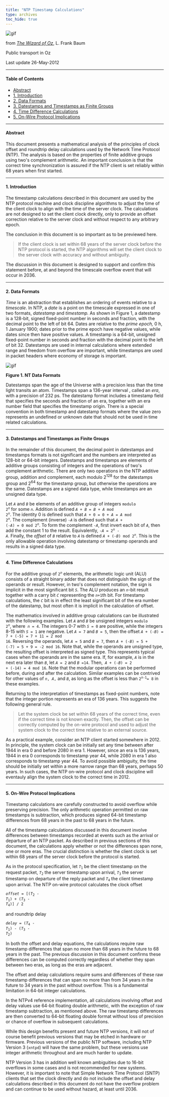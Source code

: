 ```yaml
---
title: "NTP Timestamp Calculations"
type: archives
toc_hide: true
---
```


![gif](/archives/pic/wingdorothy.gif)

from [_The Wizard of Oz_](/reflib/pictures/), L. Frank Baum

Public transport in Oz

Last update 26-May-2012

* * *

#### Table of Contents

*  [Abstract](/reflib/time/#abstract)
*  [1. Introduction](/reflib/time/#1-introduction)
*  [2. Data Formats](/reflib/time/#2-data-formats)
*  [3. Datestamps and Timestamps as Finite Groups](/reflib/time/#3-datestamps-and-timestamps-as-finite-groups)
*  [4. Time Difference Calculations](/reflib/time/#4-time-difference-calculations)
*  [5. On-Wire Protocol Implications](/reflib/time/#5-on-wire-protocol-implications)

* * *

#### Abstract

This document presents a mathematical analysis of the principles of clock offset and roundtrip delay calculations used by the Network Time Protocol (NTP). The analysis is based on the properties of finite additive groups using two's complement arithmetic. An important conclusion is that the correct time synchronization is assured if the NTP client is set reliably within 68 years when first started.

* * *

#### 1. Introduction

The timestamp calculations described in this document are used by the NTP protocol machine and clock discipline algorithms to adjust the time of the client clock to align with the time of the server clock. The calculations are not designed to set the client clock directly, only to provide an offset correction relative to the server clock and without respect to any arbitrary epoch.

The conclusion in this document is so important as to be previewed here.

> If the client clock is set within 68 years of the server clock before the NTP protocol is started, the NTP algorithms will set the client clock to the server clock with accuracy and without ambiguity.

The discussion in this document is designed to support and confirm this statement before, at and beyond the timescale overflow event that will occur in 2036.

* * *

#### 2. Data Formats

_Time_ is an abstraction that establishes an ordering of events relative to a _timescale_. In NTP, a _date_ is a point on the timescale expressed in one of two formats, _datestamp_ and _timestamp._ As shown in Figure 1, a datestamp is a 128-bit, signed fixed-point number in seconds and fraction, with the decimal point to the left of bit 64. Dates are relative to the _prime epoch,_ 0 h, 1 January 1900; dates prior to the prime epoch have negative values, while dates since then have positive values. A timestamp is a 64-bit, unsigned fixed-point number in seconds and fraction with the decimal point to the left of bit 32. Datestamps are used in internal calculations where extended range and freedom from overflow are important, while timestamps are used in packet headers where economy of storage is important.

![gif](/archives/pic/time1.gif)

**Figure 1. NT Data Formats**

Datestamps span the age of the Universe with a precision less than the time light transits an atom. Timestamps span a 136-year interval , called an _era_, with a precision of 232 ps. The datestamp format includes a timestamp field that specifies the seconds and fraction of an era, together with an era number field that specifies the timestamp origin. There is a special convention in both timestamp and datestamp formats where the value zero represents an undefined or unknown date that should not be used in time related calculations.

* * *

#### 3. Datestamps and Timestamps as Finite Groups

In the remainder of this document, the decimal point in datestamps and timestamps formats is not significant and the numbers are interpreted as 128-bit or 64-bit integers. Datestamps and timestamps are elements of additive groups consisting of integers and the operations of two's complement arithmetic. There are only two operations in the NTP additive group, addition and complement, each modulo 2<sup>128</sup> for the datestamps group and 2<sup>64</sup> for the timestamp group, but otherwise the operations are the same. Datestamps are a signed data type, while timestamps are an unsigned data type.

Let <code>_A_</code> and <code>_B_</code> be elements of an additive group of integers <code>modulo 2<sup>_n</sup>_</code> for some <code>_n_</code>. Addition is defined <code>_A_ + _B_ = _B_ + _A_ mod 2<sup>_n</sup>_</code>. The identity 0 is defined such that <code>_A_ + 0 = 0 + _A_ = _A_ mod 2<sup>_n</sup>_</code>. The complement (inverse) <code>-_A_</code> is defined such that <code>_A_ + (-_A_) = 0 mod 2<sup>_n</sup>_</code>. To form the complement <code>-_A_</code>, first invert each bit of <code>_A_</code>, then add the constant 1 to the result. Equivalently, <code>-_A_ = 2<sup>_n</sup>_ - _A_</code>. Finally, the _offset_ of <code>_B_</code> relative to <code>_A_</code> is defined <code>_A_ + (-_B_) mod 2<sup>_n</sup>_</code>. This is the only allowable operation involving datestamp or timestamp operands and results in a signed data type.

* * *

#### 4. Time Difference Calculations

For the additive group of <code>2<sup>_n</sup>_</code> elements, the arithmetic logic unit (ALU) consists of a straight binary adder that does not distinguish the sign of the operands or result. However, in two's complement notation, the sign is implicit in the most significant bit <code>_S_</code>. The ALU produces an <code>_n_</code>-bit result together with a carry bit <code>_C_</code> representing the <code>_n_+1</code>th bit. For timestamp calculations, the <code>_C_</code> bit is in effect the least significant bit of the era number of the datestamp, but most often it is implicit in the calculation of offset.

The mathematics involved in additive group calculations can be illustrated with the following examples. Let <code>_A_</code> and <code>_B_</code> be unsigned integers <code>modulo 2<sup>_n</sup>_</code>, where<code> _n_ = 4</code>. The integers 0-7 with <code>_S_ = 0</code> are positive, while the integers 8-15 with <code>_S_ = 1</code> are negative. Let <code>_A_ = 7</code> and <code>_B_ = 5</code>, then the offset <code>_A_ + (-_B_) = 7 + (-5) = 7 + 11 = 2 mod 16</code>. Reversing the operands, let <code>_A_ = 5</code> and <code>_B_ = 7</code>, then <code>_A_ + (-_B_) = 5 + (-7) = 5 + 9 = -2 mod 16</code>. Note that, while the operands are unsigned type, the resulting offset is interpreted as signed type. This represents typical cases when the operands are in the same era. If, for example, <code>_A_</code> is in the next era later than <code>_B_</code>, let <code>_A_ = 2</code> and <code>_B_ =14</code>. Then,<code> _A_ + (-_B_) = 2 + (-14) = 4 mod 16</code>. Note that the modular operations can be performed before, during and after the calculation. Similar examples can be contrived for other values of <code>_n_, _A_,</code> and <code>_B_</code>, as long as the offset is less than <code>2<sup>_n</sup>_<sup>-1</sup>= 8</code> in these examples.

Returning to the interpretation of timestamps as fixed-point numbers, note that the integer portion represents an era of 136 years. This suggests the following general rule.

> Let the system clock be set within 68 years of the correct time, even if the correct time is not known exactly. Then, the offset can be correctly computed by the on-wire protocol and used to adjust the system clock to the correct time relative to an external source.

As a practical example, consider an NTP client started somewhere in 2012. In principle, the system clock can be initially set any time between after 1944 in era 0 and before 2080 in era 1. However, since an era is 136 years, 1944 in era 0 corresponds to timestamp year 44, while 2080 in era 1 also corresponds to timestamp year 44. To avoid possible ambiguity, the time should be initially set within a more narrow range than 68 years, perhaps 50 years. In such cases, the NTP on-wire protocol and clock discipline will eventauly align the system clock to the correct time in 2012.

* * *

#### 5. On-Wire Protocol Implications

Timestamp calculations are carefully constructed to avoid overflow while preserving precision. The only arithmetic operation permitted on raw timestamps is subtraction, which produces signed 64-bit timestamp differences from 68 years in the past to 68 years in the future.

All of the timestamp calculations discussed in this document involve differences between timestamps recorded at events such as the arrival or departure of an NTP packet. As described in previous sections of this document, the calculations apply whether or not the differences span none, one or more eras. The crucial distinction is whether the client clock is set within 68 years of the server clock before the protocol is started.

As in the protocol specification, let <code>_T_<sub>1</sub></code> be the client timestamp on the request packet, <code>_T_<sub>2</sub></code> the server timestamp upon arrival, <code>_T_<sub>3</sub></code> the server timestamp on departure of the reply packet and <code>_T_<sub>4</sub></code> the client timestamp upon arrival. The NTP on-wire protocol calculates the clock offset

<code>_offset_ = [(_T_<sub>2</sub> - _T_<sub>1</sub>) + (_T_<sub>3</sub> - _T_<sub>4</sub>)] / 2</code>

and roundtrip delay

<code>_delay_ = (_T_<sub>4</sub> - _T_<sub>1</sub>) - (_T_<sub>3</sub> - _T_<sub>2</sub>)</code>

In both the offset and delay equations, the calculations require raw timestamp differences that span no more than 68 years in the future to 68 years in the past. The previous discussion in this document confirms these differences can be computed correctly regardless of whether they span between two eras, as long as the eras are adjacent.

The offset and delay calculations require sums and differences of these raw timestamp differences that can span no more than from 34 years in the future to 34 years in the past without overflow. This is a fundamental limitation in 64-bit integer calculations.

In the NTPv4 reference implementation, all calculations involving offset and delay values use 64-bit floating double arithmetic, with the exception of raw timestamp subtraction, as mentioned above. The raw timestamp differences are then converted to 64-bit floating double format without loss of precision or chance of overflow in subsequent calculations.

While this design benefits present and future NTP versions, it will not of course benefit previous versions that may be etched in hardware or firmware. Previous versions of the public NTP software, including NTP Version 3 (`xntpd`) will have the same problem, but these versions use integer arithmetic throughout and are much harder to update.

NTP Version 3 has in addition well known ambiguities due to 16-bit overflows in some cases and is not recommended for new systems. However, it is important to note that Simple Network Time Protocol (SNTP) clients that set the clock directly and do not include the offset and delay calculations described in this document do not have the overflow problem and can continue to be used without hazard, at least until 2036.